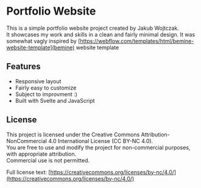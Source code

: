 # Portfolio Website

This is a simple portfolio website project created by Jakub Wojtczak.  
It showcases my work and skills in a clean and fairly minimal design. It was somewhat vagly inspired by [https://webflow.com/templates/html/bemine-website-template](bemine) website template

## Features

- Responsive layout
- Fairly easy to customize
- Subject to improvment :)
- Built with Svelte and JavaScript

## License

This project is licensed under the Creative Commons Attribution-NonCommercial 4.0 International License (CC BY-NC 4.0).  
You are free to use and modify the project for non-commercial purposes, with appropriate attribution.  
Commercial use is not permitted.

Full license text: [https://creativecommons.org/licenses/by-nc/4.0/](https://creativecommons.org/licenses/by-nc/4.0/)
